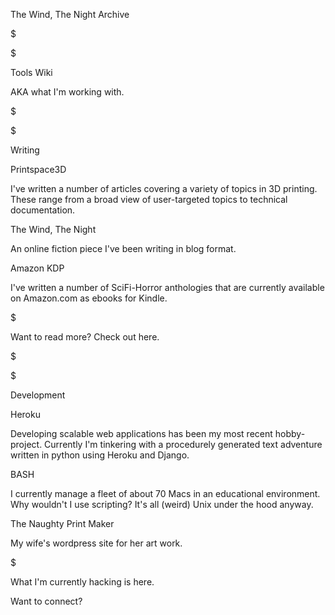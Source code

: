 
The Wind, The Night Archive

$

$

Tools Wiki

AKA what I'm working with.

$

$

Writing

Printspace3D

I've written a number of articles covering a variety of topics in 3D printing. These range from a broad view of user-targeted topics to technical documentation.

The Wind, The Night

An online fiction piece I've been writing in blog format.

Amazon KDP

I've written a number of SciFi-Horror anthologies that are currently available on Amazon.com as ebooks for Kindle.

$

Want to read more? Check out here.

$

$

Development

Heroku

Developing scalable web applications has been my most recent hobby-project. Currently I'm tinkering with a procedurely generated text adventure written in python using Heroku and Django.

BASH

I currently manage a fleet of about 70 Macs in an educational environment. Why wouldn't I use scripting? It's all (weird) Unix under the hood anyway.

The Naughty Print Maker

My wife's wordpress site for her art work.

$

What I'm currently hacking is here.

Want to connect?